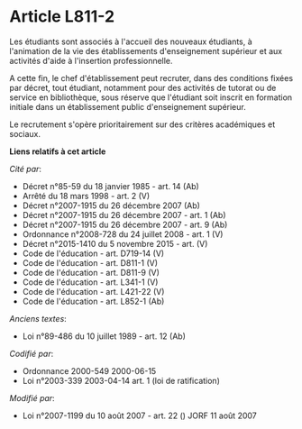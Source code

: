 # Article L811-2

Les étudiants sont associés à l'accueil des nouveaux étudiants, à l'animation de la vie des établissements d'enseignement
supérieur et aux activités d'aide à l'insertion professionnelle.

A cette fin, le chef d'établissement peut recruter, dans des conditions fixées par décret, tout étudiant, notamment pour des
activités de tutorat ou de service en bibliothèque, sous réserve que l'étudiant soit inscrit en formation initiale dans un
établissement public d'enseignement supérieur.

Le recrutement s'opère prioritairement sur des critères académiques et sociaux.

**Liens relatifs à cet article**

_Cité par_:

  - Décret n°85-59 du 18 janvier 1985 - art. 14 (Ab)
  - Arrêté du 18 mars 1998 - art. 2 (V)
  - Décret n°2007-1915 du 26 décembre 2007 (Ab)
  - Décret n°2007-1915 du 26 décembre 2007 - art. 1 (Ab)
  - Décret n°2007-1915 du 26 décembre 2007 - art. 9 (Ab)
  - Ordonnance n°2008-728 du 24 juillet 2008 - art. 1 (V)
  - Décret n°2015-1410 du 5 novembre 2015 - art. (V)
  - Code de l'éducation - art. D719-14 (V)
  - Code de l'éducation - art. D811-1 (V)
  - Code de l'éducation - art. D811-9 (V)
  - Code de l'éducation - art. L341-1 (V)
  - Code de l'éducation - art. L421-22 (V)
  - Code de l'éducation - art. L852-1 (Ab)

_Anciens textes_:

  - Loi n°89-486 du 10 juillet 1989 - art. 12 (Ab)

_Codifié par_:

  - Ordonnance 2000-549 2000-06-15
  - Loi n°2003-339 2003-04-14 art. 1 (loi de ratification)

_Modifié par_:

  - Loi n°2007-1199 du 10 août 2007 - art. 22 () JORF 11 août 2007
